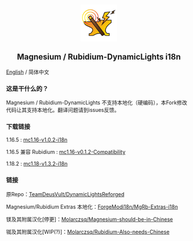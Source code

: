 <p align="center">
 <img width="100px" src="mod_icon/DynLights.png" align="center" alt="Magnesium/Rubidium-DynamicLights Logo" />
 <h2 align="center">Magnesium / Rubidium-DynamicLights i18n</h2>
 <p align="center"></p>

[English](README-EN.md) / 简体中文

### 这是干什么的？
Magnesium / Rubidium-DynamicLights 不支持本地化（硬编码），本Fork修改代码让其支持本地化。翻译问题请到issues反馈。

### 下载链接

1.16.5 : [mc1.16-v1.0.2-i18n](https://github.com/ForgeModi18n/MgRbDynamicLights-i18n/releases/tag/v1.0.2-i18n-mc1.16)

1.16.5 兼容 Rubidium : [mc1.16-v0.1.2-Compatibility](https://github.com/ForgeModi18n/MgRbDynamicLights-i18n/releases/tag/mc1.16-v0.1.2-Compatibility)

1.18.2 : [mc1.18-v1.3.2-i18n](https://github.com/ForgeModi18n/MgRbDynamicLights-i18n/releases/tag/mc1.18-v1.3.2-i18n)

### 链接

原Repo：[TeamDeusVult/DynamicLightsReforged](https://github.com/TeamDeusVult/DynamicLightsReforged)

Magnesium/Rubidium Extras 本地化：[ForgeModi18n/MgRb-Extras-i18n](https://github.com/ForgeModi18n/MgRb-Extras-i18n)

镁及其附属汉化[停更]：[Molarczsq/Magnesium-should-be-in-Chinese](https://github.com/Molarczsq/Magnesium-should-be-in-Chinese)

铷及其附属汉化[WIP(?)]：[Molarczsq/Rubidium-Also-needs-Chinese](https://github.com/Molarczsq/Rubidium-Also-needs-Chinese)

